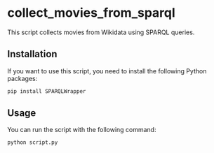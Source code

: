 # collect_movies_from_sparql

This script collects movies from Wikidata using SPARQL queries.

## Installation

If you want to use this script, you need to install the following Python packages:

```bash
pip install SPARQLWrapper
```

## Usage

You can run the script with the following command:

```bash
python script.py
```